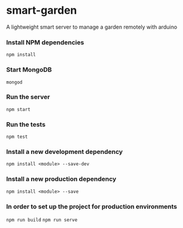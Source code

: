 # smart-garden 
A lightweight smart server to manage a garden remotely with arduino

### Install NPM dependencies
``` npm install ```

### Start MongoDB
``` mongod ```

### Run the server
``` npm start ```

### Run the tests
``` npm test ```

### Install a new development dependency
``` npm install <module> --save-dev ```

### Install a new production dependency
``` npm install <module> --save ```

### In order to set up the project for production environments
``` npm run build ```
``` npm run serve ```

